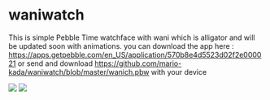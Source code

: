 # waniwatch

This is simple Pebble Time watchface with wani which is alligator and will be updated soon with animations.
you can download the app here : https://apps.getpebble.com/en_US/application/570b8e4d5523d02f2e000021 or send and download  https://github.com/mario-kada/waniwatch/blob/master/wanich.pbw with your device

<img src="https://www.filepicker.io/api/file/rYhkDRbSQfTS4nPN5y9A/convert?h=180&w=180">

<img src="https://www.filepicker.io/api/file/85D1OIhOQPuIWh1fUKGQ/convert?h=168&w=144">
